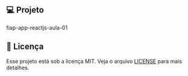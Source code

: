 ## 💻 Projeto

fiap-app-reactjs-aula-01

## 📝 Licença

Esse projeto está sob a licença MIT. Veja o arquivo [LICENSE](LICENSE) para mais detalhes.
